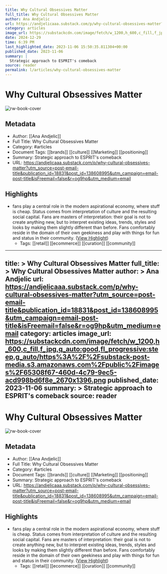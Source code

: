 ```yaml
---
title: Why Cultural Obsessives Matter
full_title: Why Cultural Obsessives Matter
author: Ana Andjelic
url: https://andjelicaaa.substack.com/p/why-cultural-obsessives-matter?utm_source=post-email-title&publication_id=18831&post_id=138608995&utm_campaign=email-post-title&isFreemail=false&r=og9hp&utm_medium=email
category: articles
image_url: https://substackcdn.com/image/fetch/w_1200,h_600,c_fill,f_jpg,q_auto:good,fl_progressive:steep,g_auto/https%3A%2F%2Fsubstack-post-media.s3.amazonaws.com%2Fpublic%2Fimages%2F65308f67-460d-4c79-9ec5-acd998bd6f8e_2670x1396.png
date: 2024-12-29
time: 6:39 PM
last_highlighted_date: 2023-11-06 15:50:35.811304+00:00
published_date: 2023-11-06
summary: |
  Strategic approach to ESPRIT's comeback
source: reader
permalink: l/articles/why-cultural-obsessives-matter
---
```

# Why Cultural Obsessives Matter

![rw-book-cover](https://substackcdn.com/image/fetch/w_1200,h_600,c_fill,f_jpg,q_auto:good,fl_progressive:steep,g_auto/https%3A%2F%2Fsubstack-post-media.s3.amazonaws.com%2Fpublic%2Fimages%2F65308f67-460d-4c79-9ec5-acd998bd6f8e_2670x1396.png)

## Metadata
- Author: [[Ana Andjelic]]
- Full Title: Why Cultural Obsessives Matter
- Category: #articles
- Document Tags: [[brands]] [[culture]] [[Marketing]] [[positioning]] 
- Summary: Strategic approach to ESPRIT's comeback
- URL: https://andjelicaaa.substack.com/p/why-cultural-obsessives-matter?utm_source=post-email-title&publication_id=18831&post_id=138608995&utm_campaign=email-post-title&isFreemail=false&r=og9hp&utm_medium=email

## Highlights
- fans play a central role in the modern aspirational economy, where stuff is cheap. Status comes from interpretation of culture and the resulting social capital. Fans are masters of interpretation: their goal is not to create anything new, but to interpret existing ideas, trends, styles and looks by making them slightly different than before. Fans comfortably reside in the domain of their own geekiness and play with things for fun and status in their community. ([View Highlight](https://read.readwise.io/read/01hejn87ekm7bk3b7v72atswz9))
    - Tags: [[retail]] [[ecommerce]] [[curation]] [[community]] 


---
title: >
  Why Cultural Obsessives Matter
full_title: >
  Why Cultural Obsessives Matter
author: >
  Ana Andjelic
url: https://andjelicaaa.substack.com/p/why-cultural-obsessives-matter?utm_source=post-email-title&publication_id=18831&post_id=138608995&utm_campaign=email-post-title&isFreemail=false&r=og9hp&utm_medium=email
category: articles
image_url: https://substackcdn.com/image/fetch/w_1200,h_600,c_fill,f_jpg,q_auto:good,fl_progressive:steep,g_auto/https%3A%2F%2Fsubstack-post-media.s3.amazonaws.com%2Fpublic%2Fimages%2F65308f67-460d-4c79-9ec5-acd998bd6f8e_2670x1396.png
published_date: 2023-11-06
summary: >
  Strategic approach to ESPRIT's comeback
source: reader
---
# Why Cultural Obsessives Matter

![rw-book-cover](https://substackcdn.com/image/fetch/w_1200,h_600,c_fill,f_jpg,q_auto:good,fl_progressive:steep,g_auto/https%3A%2F%2Fsubstack-post-media.s3.amazonaws.com%2Fpublic%2Fimages%2F65308f67-460d-4c79-9ec5-acd998bd6f8e_2670x1396.png)

## Metadata
- Author: [[Ana Andjelic]]
- Full Title: Why Cultural Obsessives Matter
- Category: #articles
- Document Tags: [[brands]] [[culture]] [[Marketing]] [[positioning]] 
- Summary: Strategic approach to ESPRIT's comeback
- URL: https://andjelicaaa.substack.com/p/why-cultural-obsessives-matter?utm_source=post-email-title&publication_id=18831&post_id=138608995&utm_campaign=email-post-title&isFreemail=false&r=og9hp&utm_medium=email

## Highlights
- fans play a central role in the modern aspirational economy, where stuff is cheap. Status comes from interpretation of culture and the resulting social capital. Fans are masters of interpretation: their goal is not to create anything new, but to interpret existing ideas, trends, styles and looks by making them slightly different than before. Fans comfortably reside in the domain of their own geekiness and play with things for fun and status in their community. ([View Highlight](https://read.readwise.io/read/01hejn87ekm7bk3b7v72atswz9))
    - Tags: [[retail]] [[ecommerce]] [[curation]] [[community]] 



